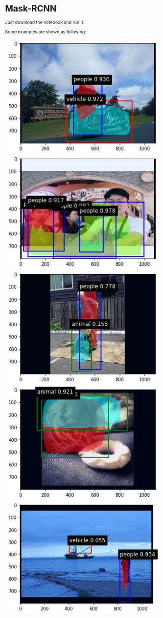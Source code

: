# Mask-RCNN
Just download the notebook and run it.

Some examples are shown as following:

<img src="https://github.com/zddkjmuner/Mask-RCNN/blob/master/mask_1.png" width = "500" alt="1" align=center />

<img src="https://github.com/zddkjmuner/Mask-RCNN/blob/master/mask_2.jpg" width = "500" alt="1" align=center />

<img src="https://github.com/zddkjmuner/Mask-RCNN/blob/master/mask_3.png" width = "500" alt="1" align=center />

<img src="https://github.com/zddkjmuner/Mask-RCNN/blob/master/mask_4.png" width = "500" alt="1" align=center />

<img src="https://github.com/zddkjmuner/Mask-RCNN/blob/master/mask_5.png" width = "500" alt="1" align=center />

